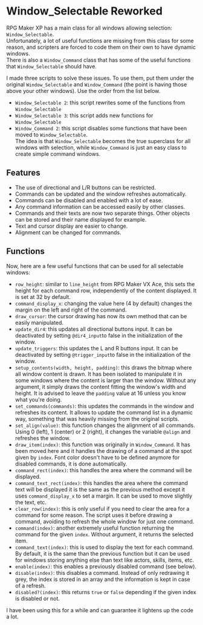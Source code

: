 # Window_Selectable Reworked
RPG Maker XP has a main class for all windows allowing selection: `Window_Selectable`.  
Unfortunately, a lot of useful functions are missing from this class for some reason, and scripters are forced to code them on their own to have dynamic windows.  
There is also a `Window_Command` class that has some of the useful functions that `Window_Selectable` should have.

I made three scripts to solve these issues. To use them, put them under the original `Window_Selectable` and `Window_Command` (the point is having those above your other windows). Use the order from the list below.
* `Window_Selectable 2`: this script rewrites some of the functions from `Window_Selectable`
* `Window_Selectable 3`: this script adds new functions for `Window_Selectable`
* `Window_Command 2`: this script disables some functions that have been moved to `Window_Selectable`.  
The idea is that `Window_Selectable` becomes the true superclass for all windows with selection, while `Window_Command` is just an easy class to create simple command windows.

## Features
* The use of directional and L/R buttons can be restricted.
* Commands can be updated and the window refreshes automatically.
* Commands can be disabled and enabled with a lot of ease.
* Any command information can be accessed easily by other classes.
* Commands and their texts are now two separate things. Other objects can be stored and their name displayed for example.
* Text and cursor display are easier to change.
* Alignment can be changed for commands.

## Functions
Now, here are a few useful functions that can be used for all selectable windows:
* `row_height`: similar to `line_height` from RPG Maker VX Ace, this sets the height for each command row, independently of the content displayed. It is set at 32 by default.
* `command_display_x`: changing the value here (4 by default) changes the margin on the left and right of the command.
* `draw_cursor`: the cursor drawing has now its own method that can be easily manipulated.
* `update_dir4`: this updates all directional buttons input. It can be deactivated by setting `@dir4_input`to false in the initialization of the window.
* `update_triggers`: this updates the L and R buttons input. It can be deactivated by setting `@trigger_input`to false in the initialization of the window.
* `setup_contents(width, height, padding)`: this draws the bitmap where all window content is drawn. It has been isolated to manipulate it in some windows where the content is larger than the window. Without any argument, it simply draws the content fitting the window's width and height. It is advised to leave the `padding` value at 16 unless you know what you're doing.
* `set_commands(commands)`: this updates the commands in the window and refreshes its content. It allows to update the command list in a dynamic way, something that was heavily missing from the original scripts.
* `set_align(value)`: this function changes the alignment of all commands. Using 0 (left), 1 (center) or 2 (right), it changes the variable `@align` and refreshes the window.
* `draw_item(index)`: this function was originally in `Window_Command`. It has been moved here and it handles the drawing of a command at the spot given by `index`. Font color doesn't have to be defined anymore for disabled commands, it is done automatically.
* `command_rect(index)`: this handles the area where the command will be displayed.
* `command_text_rect(index)`: this handles the area where the command text will be displayed it is the same as the previous method except it uses `command_display_x` to set a margin. It can be used to move slightly the text, etc.
* `clear_row(index)`: this is only useful if you need to clear the area for a command for some reason. The script uses it before drawing a command, avoiding to refresh the whole window for just one command.
* `command(index)`: another extremely useful function returning the command for the given `index`. Without argument, it returns the selected item.
* `command_text(index)`: this is used to display the text for each command. By default, it is the same than the previous function but it can be used for windows storing anything else than text like actors, skills, items, etc.
* `enable(index)`: this enables a previously disabled command (see below).
* `disable(index)`: this disables a command. Instead of only redrawing it grey, the index is stored in an array and the information is kept in case of a refresh.
* `disabled?(index)`: this returns `true` or `false` depending if the given index is disabled or not.

I have been using this for a while and can guarantee it lightens up the code a lot.
